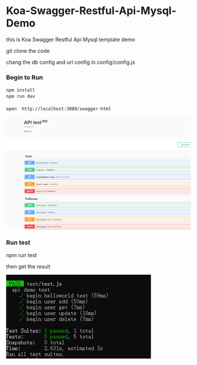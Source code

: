# Koa-Swagger-Restful-Api-Mysql-Demo

this is Koa Swagger Restful Api Mysql template demo

git clone the code  

chang the db config and url config in config/config.js


### Begin to Run 
```bash
npm install
npm run dev

open  http://localhost:3008/swagger-html
```
![Image text](https://raw.githubusercontent.com/KerwinChina/Koa-Swagger-Restful-Api-Mysql-Demo/main/images/swagger.png)

### Run test
npm run test 

then get the result 

![Image text](https://raw.githubusercontent.com/KerwinChina/Koa-Swagger-Restful-Api-Mysql-Demo/main/images/test.png)


